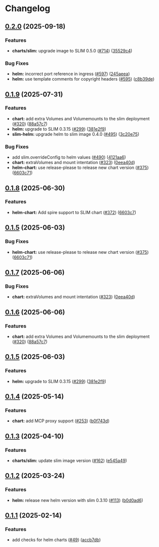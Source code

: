 # Changelog

## [0.2.0](https://github.com/agntcy/slim/compare/helm-slim-v0.1.9...helm-slim-v0.2.0) (2025-09-18)


### Features

* **charts/slim:** upgrade image to SLIM 0.5.0 ([#714](https://github.com/agntcy/slim/issues/714)) ([35529c4](https://github.com/agntcy/slim/commit/35529c43ec12915d9e98a0f8770d14c7d19cebd6))


### Bug Fixes

* **helm:** incorrect port reference in ingress ([#597](https://github.com/agntcy/slim/issues/597)) ([245aeea](https://github.com/agntcy/slim/commit/245aeea2843a71e20ad550ca2900fcbaed986b0a))
* **helm:** use template comments for copyright headers ([#595](https://github.com/agntcy/slim/issues/595)) ([c8b39de](https://github.com/agntcy/slim/commit/c8b39de1ec41261c57d54691a4be3b72556d659c))

## [0.1.9](https://github.com/agntcy/slim/compare/helm-slim-v0.1.8...helm-slim-v0.1.9) (2025-07-31)


### Features

* **chart:** add extra Volumes and Volumemounts to the slim deployment ([#320](https://github.com/agntcy/slim/issues/320)) ([88a57c7](https://github.com/agntcy/slim/commit/88a57c748b62e1e454eeb57c256a8e5b669317d4))
* **helm:** upgrade to SLIM 0.3.15 ([#299](https://github.com/agntcy/slim/issues/299)) ([381e2f9](https://github.com/agntcy/slim/commit/381e2f9376c86c06233112982c9a9867972c19f3))
* **slim-helm:** upgrade helm to slim image 0.4.0 ([#495](https://github.com/agntcy/slim/issues/495)) ([3c20e75](https://github.com/agntcy/slim/commit/3c20e75294dfff1774152ffa64ec243adf086907))


### Bug Fixes

* add slim.overrideConfig to helm values ([#490](https://github.com/agntcy/slim/issues/490)) ([4121aa6](https://github.com/agntcy/slim/commit/4121aa6eef54915c9af169c638d8c13b5a20202a))
* **chart:** extraVolumes and mount intentation ([#323](https://github.com/agntcy/slim/issues/323)) ([0eea40d](https://github.com/agntcy/slim/commit/0eea40dac4ffe165908de55b69f6d38b1bca75d3))
* **helm-chart:** use release-please to release new chart version ([#375](https://github.com/agntcy/slim/issues/375)) ([6603c71](https://github.com/agntcy/slim/commit/6603c7185849ef256ca9adf14bac0dcc444411f7))

## [0.1.8](https://github.com/agntcy/slim/compare/slim-helm-v0.1.7...slim-helm-v0.1.8) (2025-06-30)

### Features

* **helm-chart:** Add spire support to SLIM chart ([#372](https://github.com/agntcy/slim/pull/372)) ([6603c7](https://github.com/agntcy/slim/commit/6603c7185849ef256ca9adf14bac0dcc444411f7))

## [0.1.5](https://github.com/agntcy/slim/compare/slim-helm-v0.1.4...slim-helm-v0.1.5) (2025-06-03)

### Bug Fixes

* **helm-chart:** use release-please to release new chart version ([#375](https://github.com/agntcy/slim/issues/375)) ([6603c71](https://github.com/agntcy/slim/commit/6603c7185849ef256ca9adf14bac0dcc444411f7))

## [0.1.7](https://github.com/agntcy/slim/compare/slim-helm-v0.1.6...slim-helm-v0.1.7) (2025-06-06)


### Bug Fixes

* **chart:** extraVolumes and mount intentation ([#323](https://github.com/agntcy/slim/issues/323)) ([0eea40d](https://github.com/agntcy/slim/commit/0eea40dac4ffe165908de55b69f6d38b1bca75d3))

## [0.1.6](https://github.com/agntcy/slim/compare/slim-helm-v0.1.5...slim-helm-v0.1.6) (2025-06-06)


### Features

* **chart:** add extra Volumes and Volumemounts to the slim deployment ([#320](https://github.com/agntcy/slim/issues/320)) ([88a57c7](https://github.com/agntcy/slim/commit/88a57c748b62e1e454eeb57c256a8e5b669317d4))

## [0.1.5](https://github.com/agntcy/slim/compare/slim-helm-v0.1.4...slim-helm-v0.1.5) (2025-06-03)


### Features

* **helm:** upgrade to SLIM 0.3.15 ([#299](https://github.com/agntcy/slim/issues/299)) ([381e2f9](https://github.com/agntcy/slim/commit/381e2f9376c86c06233112982c9a9867972c19f3))

## [0.1.4](https://github.com/agntcy/slim/compare/slim-helm-v0.1.3...slim-helm-v0.1.4) (2025-05-14)


### Features

* **chart:** add MCP proxy support ([#253](https://github.com/agntcy/slim/issues/253)) ([b0f743d](https://github.com/agntcy/slim/commit/b0f743d9da02d6ef711d7ec4d8752ab47258ad44))

## [0.1.3](https://github.com/agntcy/slim/compare/slim-helm-v0.1.2...slim-helm-v0.1.3) (2025-04-10)


### Features

* **charts/slim:** update slim image version ([#162](https://github.com/agntcy/slim/issues/162)) ([e545a49](https://github.com/agntcy/slim/commit/e545a49e26fa0b860a658fa0e9fa4640c5b64694))

## [0.1.2](https://github.com/agntcy/slim/compare/slim-helm-v0.1.1...slim-helm-v0.1.2) (2025-03-24)


### Features

* **helm:** release new helm version with slim 0.3.10 ([#113](https://github.com/agntcy/slim/issues/113)) ([b0d0ad6](https://github.com/agntcy/slim/commit/b0d0ad6e6cb75be999b79e1d93d491c4ae59668b))

## [0.1.1](https://github.com/agntcy/slim/compare/slim-helm-v0.1.0...slim-helm-v0.1.1) (2025-02-14)


### Features

* add checks for helm charts ([#49](https://github.com/agntcy/slim/issues/49)) ([accb7db](https://github.com/agntcy/slim/commit/accb7db30da76dfa7c7eab8688edda6cfad9c768))
